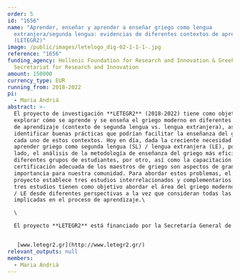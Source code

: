 ```yaml
---
order: 5
id: "1656"
name: "Aprender, enseñar y aprender a enseñar griego como lengua
  extranjera/segunda lengua: evidencias de diferentes contextos de aprendizaje
  (LETEGR2)"
image: /public/images/letelogo_dig-02-1-1-1-.jpg
reference: "1656"
funding_agency: Hellenic Foundation for Research and Innovation & Greek General
  Secretariat for Research and Innovation
amount: 150000
currency_type: EUR
running_from: 2018-2022
pi:
  - Maria Andriá
abstract: >-
  El proyecto de investigación **LETEGR2** (2018-2022) tiene como objetivo
  explorar cómo se aprende y se enseña el griego moderno en diferentes contextos
  de aprendizaje (contexto de segunda lengua vs. lengua extranjera), así como
  identificar buenas prácticas que podrían facilitar la enseñanza del griego en
  cada uno de estos contextos. Hoy en día, dada la creciente necesidad de
  aprender griego como segunda lengua (SL) / lengua extranjera (LE), por un
  lado, el análisis de la metodología de enseñanza del griego más eficiente para
  diferentes grupos de estudiantes, por otro, así como la capacitación y
  certificación adecuada de los maestros de griego son aspectos de gran
  importancia para nuestra comunidad. Para abordar estos problemas, el presente
  proyecto establece tres estudios interrelacionados y complementarios. Estos
  tres estudios tienen como objetivo abordar el área del griego moderno como SL
  / LE desde diferentes perspectivas a la vez que consideran todas las partes
  implicadas en el proceso de aprendizaje.\

  \

  El proyecto **LETEGR2** está financiado por la Secretaría General de Investigación e Innovación (GSTI) y por la Fundación Helénica para Investigación e Innovación (HFRI). Las instituciones de acogida son la Universidad Nacional y Kapodistríaca de Atenas y la Escuela de Griego Moderno de la Universidad de Atenas (Didaskaleio Neas Ellinikis Glossas).


   [www.letegr2.gr](http://www.letegr2.gr/)
relevant_outputs: null
members:
  - Maria Andriá
---
```

